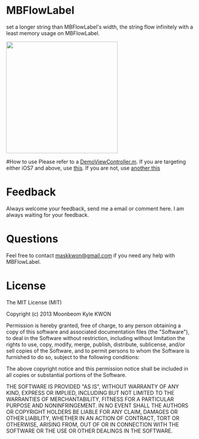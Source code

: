 MBFlowLabel
===========

set a longer string than MBFlowLabel's width, the string flow infinitely with a least memory usage on MBFlowLabel.

<img src="https://user-images.githubusercontent.com/1539820/52030870-1e2d9200-255d-11e9-96d9-3bb556d9d83f.gif"  width="300">

#How to use
Please refer to a [DemoViewController.m](https://github.com/MBKwon/MBFlowLabel/blob/master/MBFlowLabel_iOS7/MBFlowLabel/DemoViewController.m). If you are targeting either iOS7 and above, use [this](https://github.com/MBKwon/MBFlowLabel/blob/master/MBFlowLabel_iOS7). If you are not, use [another this](https://github.com/MBKwon/MBFlowLabel/blob/master/MBFlowLabel_iOS6)

# Feedback
Always welcome your feedback, send me a email or comment here. I am always waiting for your feedback.

# Questions
Feel free to contact maskkwon@gmail.com if you need any help with MBFlowLabel.

# License
The MIT License (MIT)

Copyright (c) 2013 Moonbeom Kyle KWON

Permission is hereby granted, free of charge, to any person obtaining a copy of
this software and associated documentation files (the "Software"), to deal in
the Software without restriction, including without limitation the rights to
use, copy, modify, merge, publish, distribute, sublicense, and/or sell copies of
the Software, and to permit persons to whom the Software is furnished to do so,
subject to the following conditions:

The above copyright notice and this permission notice shall be included in all
copies or substantial portions of the Software.

THE SOFTWARE IS PROVIDED "AS IS", WITHOUT WARRANTY OF ANY KIND, EXPRESS OR
IMPLIED, INCLUDING BUT NOT LIMITED TO THE WARRANTIES OF MERCHANTABILITY, FITNESS
FOR A PARTICULAR PURPOSE AND NONINFRINGEMENT. IN NO EVENT SHALL THE AUTHORS OR
COPYRIGHT HOLDERS BE LIABLE FOR ANY CLAIM, DAMAGES OR OTHER LIABILITY, WHETHER
IN AN ACTION OF CONTRACT, TORT OR OTHERWISE, ARISING FROM, OUT OF OR IN
CONNECTION WITH THE SOFTWARE OR THE USE OR OTHER DEALINGS IN THE SOFTWARE.
